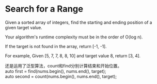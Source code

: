 Search for a Range 
====
Given a sorted array of integers, find the starting and ending position of a given target value.

Your algorithm's runtime complexity must be in the order of O(log n).

If the target is not found in the array, return [-1, -1].

For example,
Given [5, 7, 7, 8, 8, 10] and target value 8,
return [3, 4].

还是运用了泛型算法，count和find分别计算结束和开始位置。<br>
auto first = find(nums.begin(), nums.end(), target);<br>
auto second = count(nums.begin(), nums.end(), target);
